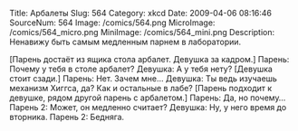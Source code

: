 Title: Арбалеты 
Slug: 564 
Category: xkcd 
Date: 2009-04-06 08:16:46 
SourceNum: 564 
Image: /comics/564.png 
MicroImage: /comics/564_micro.png 
MiniImage: /comics/564_mini.png 
Description: Ненавижу быть самым медленным парнем в лаборатории. 

[Парень достаёт из ящика стола арбалет. Девушка за кадром.]
Парень: Почему у тебя в столе арбалет?
Девушка: А у тебя нету?
[Девушка стоит сзади.]
Парень: Нет. Зачем мне…
Девушка: Ты ведь изучаешь механизм Хиггса, да? Как и остальные в лабе?
[Парень подходит к девушке, рядом другой парень с арбалетом.]
Парень: Да, но почему…
Парень 2: Может, он медленно считает?
Девушка: Ну, у него время до вторника.
Парень 2: Бедняга.